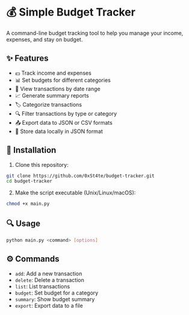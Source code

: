 # 💰 Simple Budget Tracker

A command-line budget tracking tool to help you manage your income, expenses, and stay on budget.

## ✨ Features

- 💵 Track income and expenses
- 📊 Set budgets for different categories
- 📅 View transactions by date range
- 📈 Generate summary reports
- 🏷️ Categorize transactions
- 🔍 Filter transactions by type or category
- 📤 Export data to JSON or CSV formats
- 💾 Store data locally in JSON format

## 🚀 Installation

1. Clone this repository:
```bash
git clone https://github.com/0xSt4te/budget-tracker.git
cd budget-tracker
```

2. Make the script executable (Unix/Linux/macOS):
```bash
chmod +x main.py
```

## 🔍 Usage

```bash
python main.py <command> [options]
```

## ⚙️ Commands

- `add`: Add a new transaction
- `delete`: Delete a transaction
- `list`: List transactions
- `budget`: Set budget for a category
- `summary`: Show budget summary
- `export`: Export data to a file

